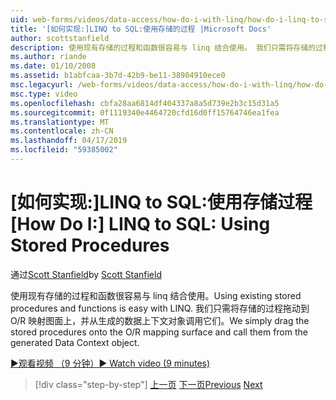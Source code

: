 ```yaml
---
uid: web-forms/videos/data-access/how-do-i-with-linq/how-do-i-linq-to-sql-using-stored-procedures
title: '[如何实现:]LINQ to SQL:使用存储的过程 |Microsoft Docs'
author: scottstanfield
description: 使用现有存储的过程和函数很容易与 linq 结合使用。 我们只需将存储的过程拖动到 O/R 映射图面上，并从 ge 调用它们...
ms.author: riande
ms.date: 01/10/2008
ms.assetid: b1abfcaa-3b7d-42b9-be11-38904910ece0
msc.legacyurl: /web-forms/videos/data-access/how-do-i-with-linq/how-do-i-linq-to-sql-using-stored-procedures
msc.type: video
ms.openlocfilehash: cbfa28aa6814df404337a8a5d739e2b3c15d31a5
ms.sourcegitcommit: 0f1119340e4464720cfd16d0ff15764746ea1fea
ms.translationtype: MT
ms.contentlocale: zh-CN
ms.lasthandoff: 04/17/2019
ms.locfileid: "59385002"
---
```

# <a name="how-do-i-linq-to-sql-using-stored-procedures"></a><span data-ttu-id="8efc4-104">[如何实现:]LINQ to SQL:使用存储过程</span><span class="sxs-lookup"><span data-stu-id="8efc4-104">[How Do I:] LINQ to SQL: Using Stored Procedures</span></span>

<span data-ttu-id="8efc4-105">通过[Scott Stanfield](https://github.com/scottstanfield)</span><span class="sxs-lookup"><span data-stu-id="8efc4-105">by [Scott Stanfield](https://github.com/scottstanfield)</span></span>

<span data-ttu-id="8efc4-106">使用现有存储的过程和函数很容易与 linq 结合使用。</span><span class="sxs-lookup"><span data-stu-id="8efc4-106">Using existing stored procedures and functions is easy with LINQ.</span></span> <span data-ttu-id="8efc4-107">我们只需将存储的过程拖动到 O/R 映射图面上，并从生成的数据上下文对象调用它们。</span><span class="sxs-lookup"><span data-stu-id="8efc4-107">We simply drag the stored procedures onto the O/R mapping surface and call them from the generated Data Context object.</span></span>

[<span data-ttu-id="8efc4-108">&#9654;观看视频 （9 分钟）</span><span class="sxs-lookup"><span data-stu-id="8efc4-108">&#9654; Watch video (9 minutes)</span></span>](https://channel9.msdn.com/Blogs/ASP-NET-Site-Videos/how-do-i-linq-to-sql-using-stored-procedures)

> [!div class="step-by-step"]
> <span data-ttu-id="8efc4-109">[上一页](how-do-i-linq-to-sql-custom-linqdatasource.md)
> [下一页](how-do-i-linq-to-sql-updating-with-stored-procedures.md)</span><span class="sxs-lookup"><span data-stu-id="8efc4-109">[Previous](how-do-i-linq-to-sql-custom-linqdatasource.md)
[Next](how-do-i-linq-to-sql-updating-with-stored-procedures.md)</span></span>
